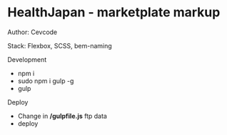 <h1>HealthJapan - marketplate markup</h1>

<p>Author: Cevcode</p>

<p>Stack: Flexbox, SCSS, bem-naming</p>

<p>Development</p>
<ul>
	<li>npm i</li>
	<li>sudo npm i gulp -g</li>
	<li>gulp</li>
</ul>

<p>Deploy</p>
<ul>
	<li>Change in <b>/gulpfile.js</b> ftp data</li>
	<li>deploy</li>
</ul>
